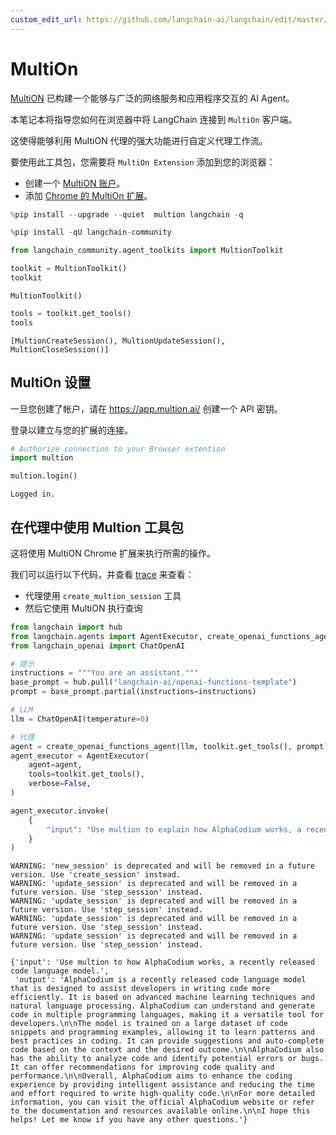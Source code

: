 ```yaml
---
custom_edit_url: https://github.com/langchain-ai/langchain/edit/master/docs/docs/integrations/toolkits/multion.ipynb
---
```


# MultiOn
 
[MultiON](https://www.multion.ai/blog/multion-building-a-brighter-future-for-humanity-with-ai-agents) 已构建一个能够与广泛的网络服务和应用程序交互的 AI Agent。

本笔记本将指导您如何在浏览器中将 LangChain 连接到 `MultiOn` 客户端。

这使得能够利用 MultiON 代理的强大功能进行自定义代理工作流。
 
要使用此工具包，您需要将 `MultiOn Extension` 添加到您的浏览器：

* 创建一个 [MultiON 账户](https://app.multion.ai/login?callbackUrl=%2Fprofile)。
* 添加 [Chrome 的 MultiOn 扩展](https://multion.notion.site/Download-MultiOn-ddddcfe719f94ab182107ca2612c07a5)。

```python
%pip install --upgrade --quiet  multion langchain -q
```

```python
%pip install -qU langchain-community
```

```python
from langchain_community.agent_toolkits import MultionToolkit

toolkit = MultionToolkit()
toolkit
```

```output
MultionToolkit()
```

```python
tools = toolkit.get_tools()
tools
```

```output
[MultionCreateSession(), MultionUpdateSession(), MultionCloseSession()]
```

## MultiOn 设置

一旦您创建了帐户，请在 https://app.multion.ai/ 创建一个 API 密钥。

登录以建立与您的扩展的连接。


```python
# Authorize connection to your Browser extention
import multion

multion.login()
```
```output
Logged in.
```

## 在代理中使用 Multion 工具包

这将使用 MultiON Chrome 扩展来执行所需的操作。

我们可以运行以下代码，并查看 [trace](https://smith.langchain.com/public/34aaf36d-204a-4ce3-a54e-4a0976f09670/r) 来查看：

* 代理使用 `create_multion_session` 工具
* 然后它使用 MultiON 执行查询


```python
from langchain import hub
from langchain.agents import AgentExecutor, create_openai_functions_agent
from langchain_openai import ChatOpenAI
```


```python
# 提示
instructions = """You are an assistant."""
base_prompt = hub.pull("langchain-ai/openai-functions-template")
prompt = base_prompt.partial(instructions=instructions)
```


```python
# LLM
llm = ChatOpenAI(temperature=0)
```


```python
# 代理
agent = create_openai_functions_agent(llm, toolkit.get_tools(), prompt)
agent_executor = AgentExecutor(
    agent=agent,
    tools=toolkit.get_tools(),
    verbose=False,
)
```


```python
agent_executor.invoke(
    {
        "input": "Use multion to explain how AlphaCodium works, a recently released code language model."
    }
)
```
```output
WARNING: 'new_session' is deprecated and will be removed in a future version. Use 'create_session' instead.
WARNING: 'update_session' is deprecated and will be removed in a future version. Use 'step_session' instead.
WARNING: 'update_session' is deprecated and will be removed in a future version. Use 'step_session' instead.
WARNING: 'update_session' is deprecated and will be removed in a future version. Use 'step_session' instead.
WARNING: 'update_session' is deprecated and will be removed in a future version. Use 'step_session' instead.
```


```output
{'input': 'Use multion to how AlphaCodium works, a recently released code language model.',
 'output': 'AlphaCodium is a recently released code language model that is designed to assist developers in writing code more efficiently. It is based on advanced machine learning techniques and natural language processing. AlphaCodium can understand and generate code in multiple programming languages, making it a versatile tool for developers.\n\nThe model is trained on a large dataset of code snippets and programming examples, allowing it to learn patterns and best practices in coding. It can provide suggestions and auto-complete code based on the context and the desired outcome.\n\nAlphaCodium also has the ability to analyze code and identify potential errors or bugs. It can offer recommendations for improving code quality and performance.\n\nOverall, AlphaCodium aims to enhance the coding experience by providing intelligent assistance and reducing the time and effort required to write high-quality code.\n\nFor more detailed information, you can visit the official AlphaCodium website or refer to the documentation and resources available online.\n\nI hope this helps! Let me know if you have any other questions.'}
```